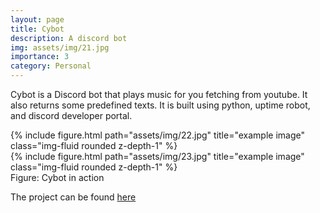 ```yaml
---
layout: page
title: Cybot
description: A discord bot
img: assets/img/21.jpg
importance: 3
category: Personal
---
```


Cybot is a Discord bot that plays music for you fetching from youtube. It also returns some predefined texts. It is built using python, uptime robot, and discord developer portal.

<div class="row">
    <div class="col-sm mt-3 mt-md-0">
        {% include figure.html path="assets/img/22.jpg" title="example image" class="img-fluid rounded z-depth-1" %}
    </div>
    <div class="col-sm mt-3 mt-md-0">
        {% include figure.html path="assets/img/23.jpg" title="example image" class="img-fluid rounded z-depth-1" %}
    </div>
</div>
<div class="caption">
    Figure: Cybot in action
</div>

The project can be found <a href="https://replit.com/@Mustakin-AlamAl/Cybot">here</a>